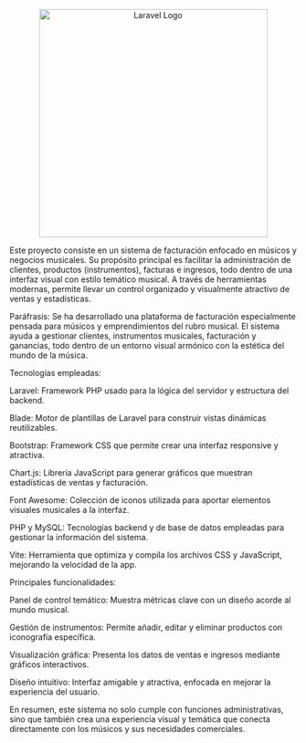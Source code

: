 <p align="center"><a href="https://laravel.com" target="_blank"><img src="https://raw.githubusercontent.com/laravel/art/master/logo-lockup/5%20SVG/2%20CMYK/1%20Full%20Color/laravel-logolockup-cmyk-red.svg" width="400" alt="Laravel Logo"></a></p>

<a> Este proyecto consiste en un sistema de facturación enfocado en músicos y negocios musicales. Su propósito principal es facilitar la administración de clientes, productos (instrumentos), facturas e ingresos, todo dentro de una interfaz visual con estilo temático musical. A través de herramientas modernas, permite llevar un control organizado y visualmente atractivo de ventas y estadísticas.

Paráfrasis:
Se ha desarrollado una plataforma de facturación especialmente pensada para músicos y emprendimientos del rubro musical. El sistema ayuda a gestionar clientes, instrumentos musicales, facturación y ganancias, todo dentro de un entorno visual armónico con la estética del mundo de la música.

Tecnologías empleadas:

Laravel: Framework PHP usado para la lógica del servidor y estructura del backend.

Blade: Motor de plantillas de Laravel para construir vistas dinámicas reutilizables.

Bootstrap: Framework CSS que permite crear una interfaz responsive y atractiva.

Chart.js: Librería JavaScript para generar gráficos que muestran estadísticas de ventas y facturación.

Font Awesome: Colección de iconos utilizada para aportar elementos visuales musicales a la interfaz.

PHP y MySQL: Tecnologías backend y de base de datos empleadas para gestionar la información del sistema.

Vite: Herramienta que optimiza y compila los archivos CSS y JavaScript, mejorando la velocidad de la app.

Principales funcionalidades:

Panel de control temático: Muestra métricas clave con un diseño acorde al mundo musical.

Gestión de instrumentos: Permite añadir, editar y eliminar productos con iconografía específica.

Visualización gráfica: Presenta los datos de ventas e ingresos mediante gráficos interactivos.

Diseño intuitivo: Interfaz amigable y atractiva, enfocada en mejorar la experiencia del usuario.

En resumen, este sistema no solo cumple con funciones administrativas, sino que también crea una experiencia visual y temática que conecta directamente con los músicos y sus necesidades comerciales.</a>

